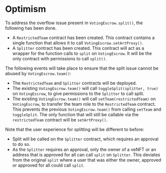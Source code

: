 # Optimism

To address the overflow issue present in `VotingEscrow.split()`, the following has been done. 

- A `RestrictedTeam` contract has been created. This contract contains a single function that allows it to call `VotingEscrow.setArtProxy()`.
- A `Splitter` contract has been created. This contract will act as a wrapper for the function calls to `split` on `VotingEscrow`. It will be the only contract with permissions to call `split()`. 

The following events will take place to ensure that the split issue cannot be abused by `VotingEscrow.team()`:
- The `RestrictedTeam` and `Splitter` contracts will be deployed. 
- The existing `VotingEscrow.team()` will call `toggleSplit(splitter, true)` on `VotingEscrow`, to give permissions to the `Splitter` to call split.
- The existing `VotingEscrow.team()` will call `setTeam(restrictedTeam)` on `VotingEscrow`, to transfer the team role to the `RestrictedTeam` contract. This prevents the previous `VotingEscrow.team()` from calling `setTeam` and `toggleSplit`. The only function that will still be callable via the `restrictedTeam` contract will be `setArtProxy()`. 

Note that the user experience for splitting will be different to before:
- Split will be called on the `Splitter` contract, which requires an approval to do so. 
- As the `Splitter` requires an approval, only the owner of a veNFT or an address that is approved for all can call `split` on `Splitter`. This deviates from the original `split` where a user that was either the owner, approved or approved for all could call `split`. 